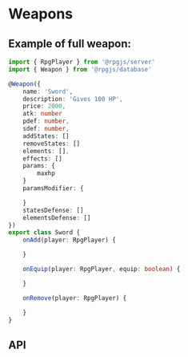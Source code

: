 # Weapons

<Partial page="prerequisites-data" />

## Example of full weapon:

```ts
import { RpgPlayer } from '@rpgjs/server'
import { Weapon } from '@rpgjs/database'

@Weapon({  
    name: 'Sword',
    description: 'Gives 100 HP',
    price: 2000,
    atk: number
    pdef: number,
    sdef: number,
    addStates: []
    removeStates: []
    elements: [],
    effects: []
    params: {
        maxhp
    }
    paramsModifier: {

    }
    statesDefense: []
    elementsDefense: []
})
export class Sword {
    onAdd(player: RpgPlayer) {

    }

    onEquip(player: RpgPlayer, equip: boolean) {

    }

    onRemove(player: RpgPlayer) {

    }
}
```

## API

<ApiContent page="Weapon" />